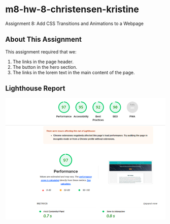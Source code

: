 # m8-hw-8-christensen-kristine
Assignment 8: Add CSS Transitions and Animations to a Webpage
## About This Assignment ##
This assignment required that we: 
1.	The links in the page header.
2.	The button in the hero section.
3.	The links in the lorem text in the main content of the page.


## Lighthouse Report ##
![picture alt](images/LHScreenshot.PNG "Overall Scores")